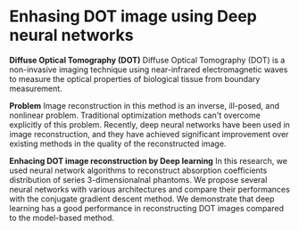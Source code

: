 # **Enhasing DOT image using Deep neural networks**

**Diffuse Optical Tomography (DOT)**
Diffuse Optical Tomography (DOT) is a non-invasive imaging technique using near-infrared electromagnetic waves to measure the optical properties of biological tissue from boundary measurement. 

**Problem**
Image reconstruction in this method is an inverse, ill-posed, and nonlinear problem. Traditional optimization methods can't overcome explicitly of this problem. Recently, deep neural networks have been used in image reconstruction, and they have achieved significant improvement over existing methods in the quality of the reconstructed image.

**Enhacing DOT image reconstruction by Deep learning**
In this research, we used neural network algorithms to reconstruct absorption coefficients distribution of series 3-dimensionalnal phantoms. We propose several neural networks with various architectures and compare their performances with the conjugate gradient descent method. We demonstrate that deep learning has a good performance in reconstructing DOT images compared to the model-based method.






